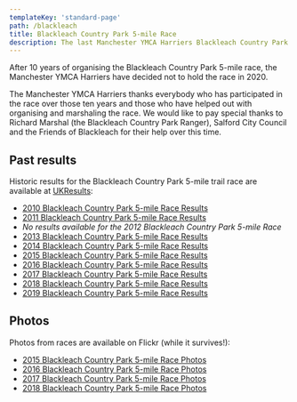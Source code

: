 ```yaml
---
templateKey: 'standard-page'
path: /blackleach
title: Blackleach Country Park 5-mile Race
description: The last Manchester YMCA Harriers Blackleach Country Park 5-mile Race was held in 2019. The Club will not be holding the race in 2020.
---
```

After 10 years of organising the Blackleach Country Park 5-mile race, the
Manchester YMCA Harriers have decided not to hold the race in 2020.

The Manchester YMCA Harriers thanks everybody who has participated in the race 
over those ten years and those who have helped out with organising and
marshaling the race. We would like to pay special thanks to Richard Marshal 
(the Blackleach Country Park Ranger), Salford City Council and the Friends of 
Blackleach for their help over this time.

## Past results
Historic results for the Blackleach Country Park 5-mile trail race are available
at [UKResults](https://www.ukresults.net):

* [2010 Blackleach Country Park 5-mile Race Results](https://www.ukresults.net/2010/blackleach.html)
* [2011 Blackleach Country Park 5-mile Race Results](https://archive.run247.com/results/5825-blackleach-country-park-5-mile.html)
* _No results available for the 2012 Blackleach Country Park 5-mile Race_
* [2013 Blackleach Country Park 5-mile Race Results](https://www.ukresults.net/2013/blackleach.html)
* [2014 Blackleach Country Park 5-mile Race Results](https://www.ukresults.net/2014/blackleach.html)
* [2015 Blackleach Country Park 5-mile Race Results](https://www.ukresults.net/2015/blackleach.html)
* [2016 Blackleach Country Park 5-mile Race Results](https://www.ukresults.net/2016/blackleach.html)
* [2017 Blackleach Country Park 5-mile Race Results](https://www.ukresults.net/2017/blackleach.html)
* [2018 Blackleach Country Park 5-mile Race Results](https://www.ukresults.net/2018/blackleach.html)
* [2019 Blackleach Country Park 5-mile Race Results](https://www.ukresults.net/2019/blackleach.html)

## Photos
Photos from races are available on Flickr (while it survives!):

* [2015 Blackleach Country Park 5-mile Race Photos](https://www.flickr.com/photos/135481598@N04/albums/72157658623122776)
* [2016 Blackleach Country Park 5-mile Race Photos](https://www.flickr.com/photos/135481598@N04/albums/72157674615987205)
* [2017 Blackleach Country Park 5-mile Race Photos](https://www.flickr.com/photos/135481598@N04/albums/72157686453571393)
* [2018 Blackleach Country Park 5-mile Race Photos](https://www.flickr.com/photos/135481598@N04/albums/72157699693208281)
